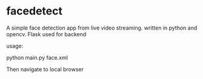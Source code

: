 # facedetect

A simple face detection app from  live video streaming. written in python and opencv. Flask used for backend

usage:

python main.py face.xml

Then navigate to local browser
